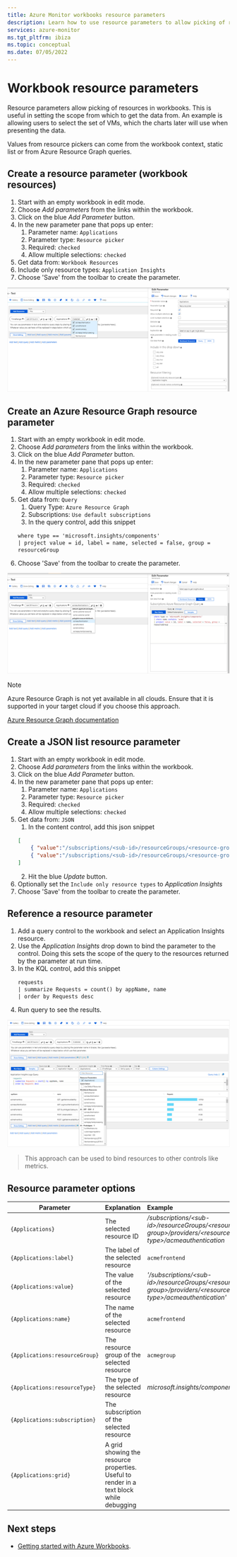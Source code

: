 ```yaml
---
title: Azure Monitor workbooks resource parameters
description: Learn how to use resource parameters to allow picking of resources in workbooks. Use the resource parameters to set the scope from which to get the data from.
services: azure-monitor
ms.tgt_pltfrm: ibiza
ms.topic: conceptual
ms.date: 07/05/2022
---
```


# Workbook resource parameters

Resource parameters allow picking of resources in workbooks. This is useful in setting the scope from which to get the data from. An example is allowing users to select the set of VMs, which the charts later will use when presenting the data.

Values from resource pickers can come from the workbook context, static list or from Azure Resource Graph queries.

## Create a resource parameter (workbook resources)
1. Start with an empty workbook in edit mode.
2. Choose _Add parameters_ from the links within the workbook.
3. Click on the blue _Add Parameter_ button.
4. In the new parameter pane that pops up enter:
    1. Parameter name: `Applications`
    2. Parameter type: `Resource picker`
    3. Required: `checked`
    4. Allow multiple selections: `checked`
5. Get data from: `Workbook Resources`
6. Include only resource types: `Application Insights`
7. Choose 'Save' from the toolbar to create the parameter.

![Image showing the creation of a resource parameter using workbook resources](./media/workbooks-resources/resource-create.png)

## Create an Azure Resource Graph resource parameter
1. Start with an empty workbook in edit mode.
2. Choose _Add parameters_ from the links within the workbook.
3. Click on the blue _Add Parameter_ button.
4. In the new parameter pane that pops up enter:
    1. Parameter name: `Applications`
    2. Parameter type: `Resource picker`
    3. Required: `checked`
    4. Allow multiple selections: `checked`
5. Get data from: `Query`
    1. Query Type: `Azure Resource Graph`
    2. Subscriptions: `Use default subscriptions`
    3. In the query control, add this snippet
    ```kusto
    where type == 'microsoft.insights/components'
    | project value = id, label = name, selected = false, group = resourceGroup
    ```
7. Choose 'Save' from the toolbar to create the parameter.

![Image showing the creation of a resource parameter using Azure Resource Graph](./media/workbooks-resources/resource-query.png)

> [!NOTE]
> Azure Resource Graph is not yet available in all clouds. Ensure that it is supported in your target cloud if you choose this approach.

[Azure Resource Graph documentation](../../governance/resource-graph/overview.md)

## Create a JSON list resource parameter
1. Start with an empty workbook in edit mode.
2. Choose _Add parameters_ from the links within the workbook.
3. Click on the blue _Add Parameter_ button.
4. In the new parameter pane that pops up enter:
    1. Parameter name: `Applications`
    2. Parameter type: `Resource picker`
    3. Required: `checked`
    4. Allow multiple selections: `checked`
5. Get data from: `JSON`
    1. In the content control, add this json snippet
    ```json
    [
        { "value":"/subscriptions/<sub-id>/resourceGroups/<resource-group>/providers/<resource-type>/acmeauthentication", "label": "acmeauthentication", "selected":true, "group":"Acme Backend" },
        { "value":"/subscriptions/<sub-id>/resourceGroups/<resource-group>/providers/<resource-type>/acmeweb", "label": "acmeweb", "selected":false, "group":"Acme Frontend" }
    ]
    ```
    2. Hit the blue _Update_ button.
6. Optionally set the `Include only resource types` to _Application Insights_
7. Choose 'Save' from the toolbar to create the parameter.

## Reference a resource parameter
1. Add a query control to the workbook and select an Application Insights resource.
2. Use the _Application Insights_ drop down to bind the parameter to the control. Doing this sets the scope of the query to the resources returned by the parameter at run time.
4. In the KQL control, add this snippet
    ```kusto
    requests
    | summarize Requests = count() by appName, name
    | order by Requests desc
    ```
5. Run query to see the results. 

![Image showing a resource parameter referenced in a query control](./media/workbooks-resources/resource-reference.png)

> This approach can be used to bind resources to other controls like metrics.

## Resource parameter options
| Parameter | Explanation | Example |
| ------------- |:-------------|:-------------|
| `{Applications}` | The selected resource ID | _/subscriptions/\<sub-id\>/resourceGroups/\<resource-group\>/providers/\<resource-type\>/acmeauthentication_ |
| `{Applications:label}` | The label of the selected resource | `acmefrontend` |
| `{Applications:value}` | The value of the selected resource | _'/subscriptions/\<sub-id\>/resourceGroups/\<resource-group\>/providers/\<resource-type\>/acmeauthentication'_ |
| `{Applications:name}` | The name of the selected resource | `acmefrontend` |
| `{Applications:resourceGroup}` | The resource group of the selected resource | `acmegroup` |
| `{Applications:resourceType}` | The type of the selected resource | _microsoft.insights/components_ |
| `{Applications:subscription}` | The subscription of the selected resource |  |
| `{Applications:grid}` | A grid showing the resource properties. Useful to render in a text block while debugging  |  |

## Next steps

 - [Getting started with Azure Workbooks](workbooks-getting-started.md).